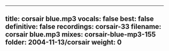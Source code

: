 
---
title: corsair blue.mp3
vocals: false
best: false
definitive: false
recordings: corsair-33
filename: corsair blue.mp3
mixes: corsair-blue-mp3-155
folder: 2004-11-13/corsair
weight: 0
---

